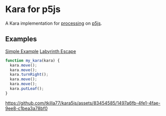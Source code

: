 # Kara for p5js
A Kara implementation for [processing](https://processing.org/) on [p5js](https://p5js.org/).

## Examples
[Simple Example](https://editor.p5js.org/tkilla77/full/NdMUAvfdD)
[Labyrinth Escape](https://editor.p5js.org/tkilla77/full/WHpt09ado)

```js
function my_kara(kara) {
  kara.move();
  kara.move();
  kara.turnRight();
  kara.move();
  kara.move();
  kara.putLeaf();
}
```


https://github.com/tkilla77/kara5js/assets/83454585/1497a6fb-4fe1-4fae-9ee8-c1bea3a78bf0
